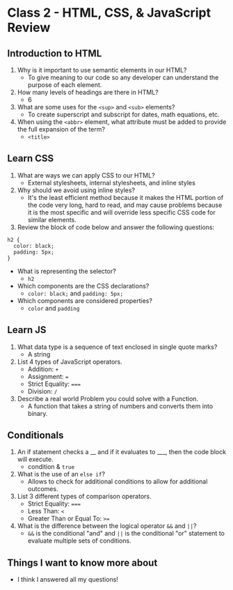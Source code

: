 # Class 2 - HTML, CSS, & JavaScript Review

## Introduction to HTML

1. Why is it important to use semantic elements in our HTML?  
   * To give meaning to our code so any developer can understand the purpose of each element.
2. How many levels of headings are there in HTML?
   * 6
3. What are some uses for the `<sup>` and `<sub>` elements?
   * To create superscript and subscript for dates, math equations, etc.
4. When using the `<abbr>` element, what attribute must be added to provide the full expansion of the term?
   * `<title>`

## Learn CSS

1. What are ways we can apply CSS to our HTML?
   * External stylesheets, internal stylesheets, and inline styles
2. Why should we avoid using inline styles?
   * It's the least efficient method because it makes the HTML portion of the code very long, hard to read, and may cause problems because it is the most specific and will override less specific CSS code for similar elements.
3. Review the block of code below and answer the following questions:
>
```
h2 {
  color: black;
  padding: 5px;
}
```

* What is representing the selector?
  * `h2`
* Which components are the CSS declarations?
  * `color: black;` and `padding: 5px;`
* Which components are considered properties?
  * `color` and `padding`

## Learn JS

1. What data type is a sequence of text enclosed in single quote marks?
   * A string
2. List 4 types of JavaScript operators.
   * Addition: `+`
   * Assignment: `=`
   * Strict Equality: `===`
   * Division: `/`
3. Describe a real world Problem you could solve with a Function.
   * A function that takes a string of numbers and converts them into binary.

## Conditionals

1. An if statement checks a __ and if it evaluates to ___, then the code block will execute.
   * condition & `true`
2. What is the use of an `else if`?
   * Allows to check for additional conditions to allow for additional outcomes.
3. List 3 different types of comparison operators.
   * Strict Equality: `===`
   * Less Than: `<`
   * Greater Than or Equal To: `>=`
4. What is the difference between the logical operator `&&` and `||`?
   * `&&` is the conditional "and" and `||` is the conditional "or" statement to evaluate multiple sets of conditions.

## Things I want to know more about

* I think I answered all my questions!
